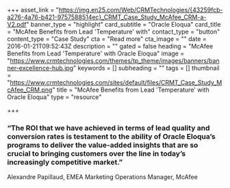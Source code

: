+++
asset_link = "https://img.en25.com/Web/CRMTechnologies/{43259fcb-a276-4a76-b421-9757588514ec}_CRMT_Case_Study_McAfee_CRM-a-V2.pdf"
banner_type = "highlight"
card_subtitle = "Oracle Eloqua"
card_title = "McAfee Benefits from Lead 'Temperature' with"
contact_type = "button"
content_type = "Case Study"
cta = "Read more"
cta_image = ""
date = 2016-01-21T09:52:43Z
description = ""
gated = false
heading = "McAfee Benefits from Lead 'Temperature' with Oracle Eloqua"
image = "https://www.crmtechnologies.com/themes/tp_theme/images/banners/banner-excellence-hub.jpg"
keywords = []
subheading = ""
tags = []
thumbnail = "https://www.crmtechnologies.com/sites/default/files/CRMT_Case_Study_McAfee_CRM.png"
title = "McAfee Benefits from Lead 'Temperature' with Oracle Eloqua"
type = "resource"

+++
### “The ROI that we have achieved in terms of lead quality and conversion rates is testament to the ability of Oracle Eloqua’s programs to deliver the value-added insights that are so crucial to bringing customers over the line in today’s increasingly competitive market.”

Alexandre Papillaud, EMEA Marketing Operations Manager, McAfee